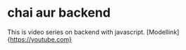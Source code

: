 # chai aur backend 
This is video series on backend with javascript.
[Modellink]{https://youtube.com}